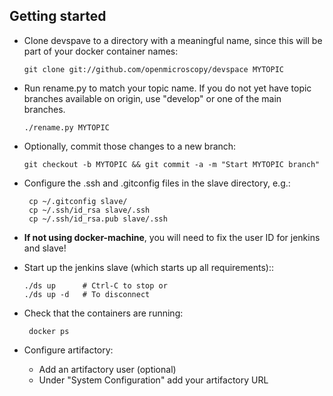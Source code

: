 
Getting started
---------------

 *  Clone devspave to a directory with a meaningful name, since this will be
    part of your docker container names:

        git clone git://github.com/openmicroscopy/devspace MYTOPIC

 *  Run rename.py to match your topic name. If you do not yet have
    topic branches available on origin, use "develop" or one of the
    main branches.

        ./rename.py MYTOPIC

 *  Optionally, commit those changes to a new branch:

        git checkout -b MYTOPIC && git commit -a -m "Start MYTOPIC branch"

 * Configure the .ssh and .gitconfig files in the slave directory, e.g.:

        cp ~/.gitconfig slave/
        cp ~/.ssh/id_rsa slave/.ssh
        cp ~/.ssh/id_rsa.pub slave/.ssh

 * **If not using docker-machine**, you will need to fix the user ID
    for jenkins and slave!

 *  Start up the jenkins slave (which starts up all requirements)::

        ./ds up      # Ctrl-C to stop or
        ./ds up -d   # To disconnect

 * Check that the containers are running:

        docker ps

 *  Configure artifactory:
    - Add an artifactory user (optional)
    - Under "System Configuration" add your artifactory URL
